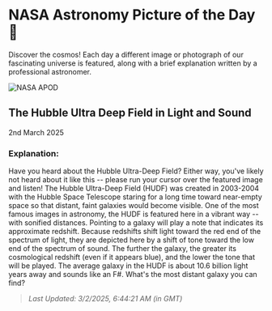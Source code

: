 
  # NASA Astronomy Picture of the Day 🌌

  Discover the cosmos! Each day a different image or photograph of our fascinating universe is featured, along with a brief explanation written by a professional astronomer.

![NASA APOD](undefined)

## The Hubble Ultra Deep Field in Light and Sound

2nd March 2025

### Explanation: 

Have you heard about the Hubble Ultra-Deep Field?  Either way, you've likely not heard about it like this -- please run your cursor over the featured image and listen!  The Hubble Ultra-Deep Field (HUDF) was created in 2003-2004 with the Hubble Space Telescope staring for a long time toward near-empty space so that distant, faint galaxies would become visible.  One of the most famous images in astronomy, the HUDF is featured here in a vibrant way -- with sonified distances. Pointing to a galaxy will play a note that indicates its approximate redshift. Because redshifts shift light toward the red end of the spectrum of light, they are depicted here by a shift of tone toward the low end of the spectrum of sound.  The further the galaxy, the greater its cosmological redshift (even if it appears blue), and the lower the tone that will be played. The average galaxy in the HUDF is about 10.6 billion light years away and sounds like an F#. What's the most distant galaxy you can find?

> _Last Updated: 3/2/2025, 6:44:21 AM (in GMT)_
